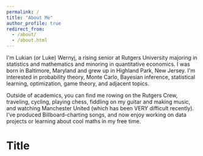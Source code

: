 ```yaml
---
permalink: /
title: "About Me"
author_profile: true
redirect_from: 
  - /about/
  - /about.html
---
```


I'm Lukian (or Luke) Wernyj, a rising senior at Rutgers University majoring in statistics and mathematics and minoring in quantitative economics. I was born in Baltimore, Maryland and grew up in Highland Park, New Jersey. I'm interested in probability theory, Monte Carlo, Bayesian inference, statistical learning, optimization, game theory, and adjacent topics.

Outside of academics, you can find me rowing on the Rutgers Crew, traveling, cycling, playing chess, fiddling on my guitar and making music, and watching Manchester United (which has been VERY difficult recently). I’ve produced Billboard-charting songs, and now enjoy working on data projects or learning about cool maths in my free time.


Title
=====
